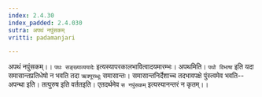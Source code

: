 ```yaml
---
index: 2.4.30
index_padded: 2.4.030
sutra: अपथं नपुंसकम्
vritti: padamanjari

---
```

अपथं नपुंसकम्।। `पथः सङ्ख्याव्ययादेः` इत्यस्यापरकालभावित्वादयमारम्भः। अपथमिति। `पथो विभाषा` इति यदा समासान्तप्रतिधेषो न भवति तदा `ऋक्पूरब्धूः` समासान्तः। समासान्तनिर्देशाच्च तदभावपक्षे पुंस्त्वमेव भवति--अपन्था इति। तत्पुरुष इति वर्ततइति। एतदर्थमेव `स नपुंसकम्` इत्यस्यानन्तरं न कृतम्।।